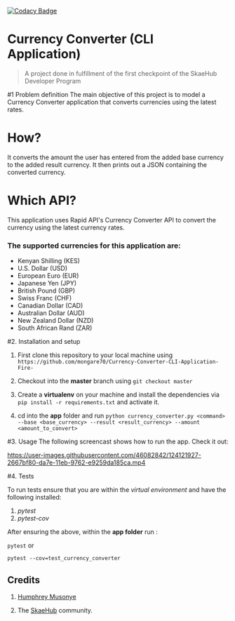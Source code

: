[![Codacy Badge](https://app.codacy.com/project/badge/Grade/ad4992c5d10b445fb9bb0f35fa10424d)](https://www.codacy.com/gh/mongare70/Currency-Converter-CLI-Application-Fire-/dashboard?utm_source=github.com&amp;utm_medium=referral&amp;utm_content=mongare70/Currency-Converter-CLI-Application-Fire-&amp;utm_campaign=Badge_Grade)

# Currency Converter (CLI Application)

>A project done in fulfillment of the first checkpoint of the SkaeHub Developer Program

#1 Problem definition
The main objective of this project is to model a Currency Converter application that converts currencies using the latest rates.

# How?
It converts the amount the user has entered from the added base currency to the added result currency.
It then prints out a JSON containing the converted currency.

# Which API?
This application uses Rapid API's Currency Converter API 
to convert the currency using the latest currency rates.
  
### The supported currencies for this application are:
* Kenyan Shilling (KES)
* U.S. Dollar (USD)
* European Euro (EUR)
* Japanese Yen (JPY)
* British Pound (GBP)
* Swiss Franc (CHF)
* Canadian Dollar (CAD)
* Australian Dollar (AUD)
* New Zealand Dollar (NZD)
* South African Rand (ZAR)

#2. Installation and setup

1. First clone this repository to your local machine using `https://github.com/mongare70/Currency-Converter-CLI-Application-Fire-`

2. Checkout into the **master** branch using `git checkout master`

3. Create a **virtualenv** on your machine and install the dependencies via `pip install -r requirements.txt` and activate it.

4. cd into the **app** folder and run `python currency_converter.py <command> --base <base_currency> --result <result_currency> --amount <amount_to_convert>`


#3. Usage
The following screencast shows how to run the app. Check it out:

  https://user-images.githubusercontent.com/46082842/124121927-2667bf80-da7e-11eb-9762-e9259da185ca.mp4


#4. Tests

To run tests ensure that you are within the *virtual environment* and have the following installed:

1. *pytest*
2. *pytest-cov*

After ensuring the above, within the **app folder** run :

`pytest` or

`pytest --cov=test_currency_converter`

## Credits

1. [Humphrey Musonye](https://github.com/hmusonye)

2. The [SkaeHub](https://skaehub.com/) community.

